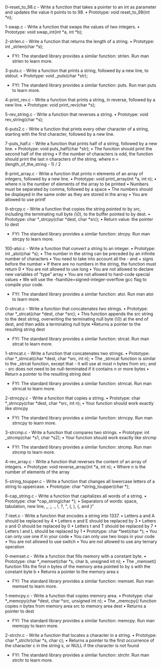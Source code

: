 0-reset_to_98.c - Write a function that takes a pointer to an int as parameter and updates the value it points to to 98.
      • Prototype: void reset_to_98(int *n);

1-swap.c - Write a function that swaps the values of two integers.
      • Prototype: void swap_int(int *a, int *b);

2-strlen.c - Write a function that returns the length of a string.
      • Prototype: int _strlen(char *s);
- FYI: The standard library provides a similar function: strlen. Run man strlen to learn more.

3-puts.c - Write a function that prints a string, followed by a new line, to stdout.
      • Prototype: void _puts(char *str);
- FYI: The standard library provides a similar function: puts. Run man puts to learn more.

4-print_rev.c - Write a function that prints a string, in reverse, followed by a new line.
      • Prototype: void print_rev(char *s);

5-rev_string.c - Write a function that reverses a string.
      • Prototype: void rev_string(char *s);

6-puts2.c - Write a function that prints every other character of a string, starting with the first character, followed by a new line.

7-puts_half.c - Write a function that prints half of a string, followed by a new line.
	      • Prototype: void puts_half(char *str);
	      • The function should print the second half of the string
	      • If the number of characters is odd, the function should print the last n characters of the string, where n = (length_of_the_string - 1) / 2

8-print_array.c - Write a function that prints n elements of an array of integers, followed by a new line.
      • Prototype: void print_array(int *a, int n);
      • where n is the number of elements of the array to be printed
      • Numbers must be separated by comma, followed by a space
      • The numbers should be displayed in the same order as they are stored in the array
      • You are allowed to use printf

9-strcpy.c - Write a function that copies the string pointed to by src, including the terminating null byte (\0), to the buffer pointed to by dest.
	• Prototype: char *_strcpy(char *dest, char *src);
	• Return value: the pointer to dest
- FYI: The standard library provides a similar function: strcpy. Run man strcpy to learn more.

100-atoi.c - Write a function that convert a string to an integer.
      • Prototype: int _atoi(char *s);
      • The number in the string can be preceded by an infinite number of characters
      • You need to take into account all the - and + signs before the number
      • If there are no numbers in the string, the function must return 0
      • You are not allowed to use long
      • You are not allowed to declare new variables of “type” array
      • You are not allowed to hard-code special values
      • We will use the -fsanitize=signed-integer-overflow gcc flag to compile your code.
- FYI: The standard library provides a similar function: atoi. Run man atoi to learn more.

0-strcat.c - Write a function that concatenates two strings.
	• Prototype: char *_strcat(char *dest, char *src);
	• This function appends the src string to the dest string, overwriting the terminating null byte (\0) at the end of dest, and then adds a terminating null byte
	•Returns a pointer to the resulting string dest
- FYI: The standard library provides a similar function: strcat. Run man strcat to learn more.

1-strncat.c - Write a function that concatenates two strings.
      • Prototype: char *_strncat(char *dest, char *src, int n);
      • The _strncat function is similar to the _strcat function, except that
      	  - it will use at most n bytes from src; and
     	  - src does not need to be null-terminated if it contains n or more bytes
      • Return a pointer to the resulting string dest
- FYI: The standard library provides a similar function: strncat. Run man strncat to learn more.

2-strncpy.c - Write a function that copies a string.
	    • Prototype: char *_strncpy(char *dest, char *src, int n);
	    • Your function should work exactly like strncpy
 - FYI: The standard library provides a similar function: strncpy. Run man strncpy to learn more.

3-strcmp.c - Write a function that compares two strings.
      	    • Prototype: int _strcmp(char *s1, char *s2);
	    • Your function should work exactly like strcmp
 - FYI: The standard library provides a similar function: strcmp. Run man strcmp to learn more.

4-rev_array.c - Write a function that reverses the content of an array of integers.
      	    • Prototype: void reverse_array(int *a, int n);
	    • Where n is the number of elements of the array

5-string_toupper.c - Write a function that changes all lowercase letters of a string to uppercase.
	    • Prototype: char *string_toupper(char *);

6-cap_string.c - Write a function that capitalizes all words of a string.
      	    • Prototype: char *cap_string(char *);
	    • Separators of words: space, tabulation, new line, ,, ;, ., !, ?, ", (, ), {, and }"

7-leet.c - Write a function that encodes a string into 1337.
      • Letters a and A should be replaced by 4
      • Letters e and E should be replaced by 3
      • Letters o and O should be replaced by 0
      • Letters t and T should be replaced by 7
      • Letters l and L should be replaced by 1
      • Prototype: char *leet(char *);
      • You can only use one if in your code
      • You can only use two loops in your code
      • You are not allowed to use switch
      • You are not allowed to use any ternary operation

0-memset.c - Write a function that fills memory with a constant byte.
      • Prototype: char *_memset(char *s, char b, unsigned int n);
      • The _memset() function fills the first n bytes of the memory area pointed to by s with the constant byte b
      • Returns a pointer to the memory area s
- FYI: The standard library provides a similar function: memset. Run man memset to learn more.

1-memcpy.c - Write a function that copies memory area.
      • Prototype: char *_memcpy(char *dest, char *src, unsigned int n);
      • The _memcpy() function copies n bytes from memory area src to memory area dest
      • Returns a pointer to dest
- FYI: The standard library provides a similar function: memcpy. Run man memcpy to learn more.

2-strchr.c - Write a function that locates a character in a string.
      • Prototype: char *_strchr(char *s, char c);
      • Returns a pointer to the first occurrence of the character c in the string s, or NULL if the character is not found
- FYI: The standard library provides a similar function: strchr. Run man strchr to learn more.

